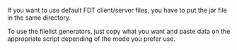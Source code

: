 If you want to use default FDT client/server files, you have to put the jar file in the same directory.

To use the filelist generators, just copy what you want and paste data on the appropriate script
depending of the mode you prefer use.

